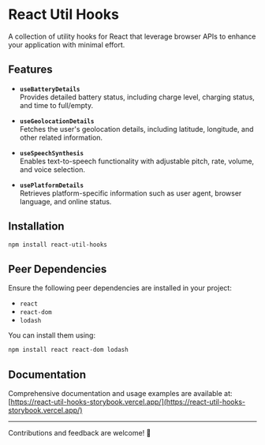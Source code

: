 # React Util Hooks

A collection of utility hooks for React that leverage browser APIs to enhance your application with minimal effort.

## Features

- **`useBatteryDetails`**  
  Provides detailed battery status, including charge level, charging status, and time to full/empty.

- **`useGeolocationDetails`**  
  Fetches the user's geolocation details, including latitude, longitude, and other related information.

- **`useSpeechSynthesis`**  
  Enables text-to-speech functionality with adjustable pitch, rate, volume, and voice selection.

- **`usePlatformDetails`**  
  Retrieves platform-specific information such as user agent, browser language, and online status.

## Installation

```bash
npm install react-util-hooks
```

## Peer Dependencies

Ensure the following peer dependencies are installed in your project:

- `react`
- `react-dom`
- `lodash`

You can install them using:

```bash
npm install react react-dom lodash
```

## Documentation

Comprehensive documentation and usage examples are available at:  
[https://react-util-hooks-storybook.vercel.app/](https://react-util-hooks-storybook.vercel.app/)

---

Contributions and feedback are welcome! 🚀
